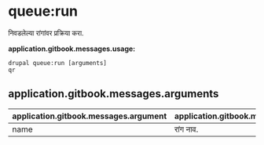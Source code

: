 # queue:run
निवडलेल्या रांगांवर प्रक्रिया करा.

**application.gitbook.messages.usage:**
```
drupal queue:run [arguments]
qr
```

## application.gitbook.messages.arguments
application.gitbook.messages.argument | application.gitbook.messages.details
---------|-------------
name | रांग नाव.
